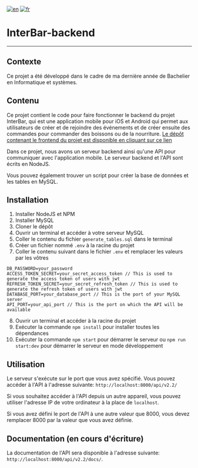 [![en](https://img.shields.io/badge/language-english-red)](https://github.com/LouisFitdevoie/interBar-backend/blob/main/README.md)
[![fr](https://img.shields.io/badge/langue-français-brightgreen)](https://github.com/LouisFitdevoie/interBar-backend/blob/main/README.fr.md)

# InterBar-backend

---

## Contexte

Ce projet a été développé dans le cadre de ma dernière année de Bachelier en Informatique et systèmes.

## Contenu

Ce projet contient le code pour faire fonctionner le backend du projet InterBar, qui est une application mobile pour iOS et Android qui permet aux utilisateurs de créer et de rejoindre des événements et de créer ensuite des commandes pour commander des boissons ou de la nourriture. [Le dépôt contenant le frontend du projet est disponible en cliquant sur ce lien](https://github.com/LouisFitdevoie/interbar-frontend)

Dans ce projet, nous avons un serveur backend ainsi qu'une API pour communiquer avec l'application mobile. Le serveur backend et l'API sont écrits en NodeJS.

Vous pouvez également trouver un script pour créer la base de données et les tables en MySQL.

## Installation

1. Installer NodeJS et NPM
2. Installer MySQL
3. Cloner le dépôt
4. Ouvrir un terminal et accéder à votre serveur MySQL
5. Coller le contenu du fichier `generate_tables.sql` dans le terminal
6. Créer un fichier nommé `.env` à la racine du projet
7. Coller le contenu suivant dans le fichier `.env` et remplacer les valeurs par les vôtres

```JS
DB_PASSWORD=your_password
ACCESS_TOKEN_SECRET=your_secret_access_token // This is used to generate the access token of users with jwt
REFRESH_TOKEN_SECRET=your_secret_refresh_token // This is used to generate the refresh token of users with jwt
DATABASE_PORT=your_database_port // This is the port of your MySQL server
API_PORT=your_api_port // This is the port on which the API will be available
```

8. Ouvrir un terminal et accéder à la racine du projet
9. Exécuter la commande `npm install` pour installer toutes les dépendances
10. Exécuter la commande `npm start` pour démarrer le serveur ou `npm run start:dev` pour démarrer le serveur en mode développement

## Utilisation

Le serveur s'exécute sur le port que vous avez spécifié. Vous pouvez accéder à l'API à l'adresse suivante: `http://localhost:8000/api/v2.2/`

Si vous souhaitez accéder à l'API depuis un autre appareil, vous pouvez utiliser l'adresse IP de votre ordinateur à la place de `localhost`.

Si vous avez défini le port de l'API à une autre valeur que 8000, vous devez remplacer 8000 par la valeur que vous avez définie.

## Documentation (en cours d'écriture)

La documentation de l'API sera disponible à l'adresse suivante: `http://localhost:8000/api/v2.2/docs/`.
